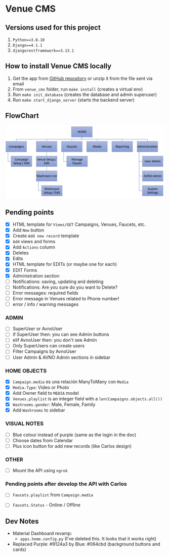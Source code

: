 # Venue CMS

## Versions used for this project
1) `Python==3.8.10`
2) `Django==4.1.1`
3) `djangorestframework==3.13.1`

## How to install Venue CMS locally
1) Get the app from [GitHub repository](https://github.com/Quitiweb/venue_cms/) or unzip it from the file sent via email
2) From `venue_cms` folder, run `make install` (creates a virtual env)
3) Run `make init_database` (creates the database and admin superuser)
4) Run `make start_django_server` (starts the backend server)

## FlowChart

![img.png](img.png)

## Pending points

- [x] HTML template for `Views/GET` Campaigns, Venues, Faucets, etc.
- [x] Add `New` button
- [x] Create `Add new record` template
- [x] `Add` views and forms
- [x] Add `Actions` column
- [x] Deletes
- [x] Edits
- [x] HTML template for EDITs (or maybe one for each)
- [x] EDIT Forms
- [x] Administration section
- [ ] Notifications: saving, updating and deleting
- [ ] Notifications: Are you sure do you want to Delete?
- [ ] Error messages: required fields
- [ ] Error message in Venues related to Phone number!
- [ ] error / info / warning messages

### ADMIN
- [ ] SuperUser or AvnoUser
- [ ] if SuperUser then: you can see Admin buttons
- [ ] elif AvnoUser then: you don't see Admin
- [ ] Only SuperUsers can create users
- [ ] Filter Campaigns by AvnoUser
- [ ] User Admin & AVNO Admin sections in sidebar

### HOME OBJECTS
- [x] `Campaign.media` es una relación ManyToMany con `Media`
- [x] `Media.Type`: Video or Photo
- [x] Add Owner field to `MEDIA` model
- [x] `Venues.playlist` is an integer field with a `len(Campaigns.objects.all())`
- [x] `Washrooms.gender`: Male, Female, Family
- [x] Add `Washrooms` to sidebar

### VISUAL NOTES
- [ ] Blue colour instead of purple (same as the login in the doc)
- [ ] Choose dates from Calendar
- [ ] Plus icon button for add new records (like Carlos design)

### OTHER
- [ ] Mount the API using `ngrok`

### Pending points after develop the API with Carlos
- [ ] `Faucets.playlist` from `Campaign.media`
- [ ] `Faucets.Status` - Online / Offline


## Dev Notes
- Material Dashboard revamp:
    - `apps.home.config.py` (I've deleted this. It looks that it works right)
- Replaced Purple: #9124a3 by Blue: #064cbd (background buttons and cards)
